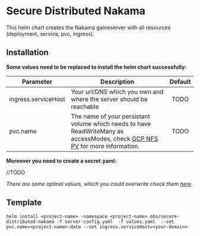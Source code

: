 # Secure Distributed Nakama

This helm chart creates the Nakama gameserver with all resources (deployment, service, pvc, ingress).

## Installation

**Some values need to be replaced to install the helm chart successfully:**

| Parameter | Description | Default |
| - | - | :-: |
| ingress.serviceHost | Your url/DNS which you own and where the server should be reachable | TODO |
| pvc.name | The name of your persistant volume which needs to have ReadWriteMany as accessModes, check [GCP NFS PV](gcp-nfs-pv-md) for more information. | TODO |

**Moreover you need to create a secret.yaml:**

//TODO


*There are some optinal values, which you could overwrite check them [here](https://github.com/OtterBlitzStudio/secure-distributed-nakama/blob/main/values.yaml).*

## Template

```
helm install <project-name> -namespace <project-name> obs/secure-distributed-nakama -f server-config.yaml  -f values.yaml  --set pvc.name=<project-name>-data --set ingress.serviceHost=<your-domain>

```